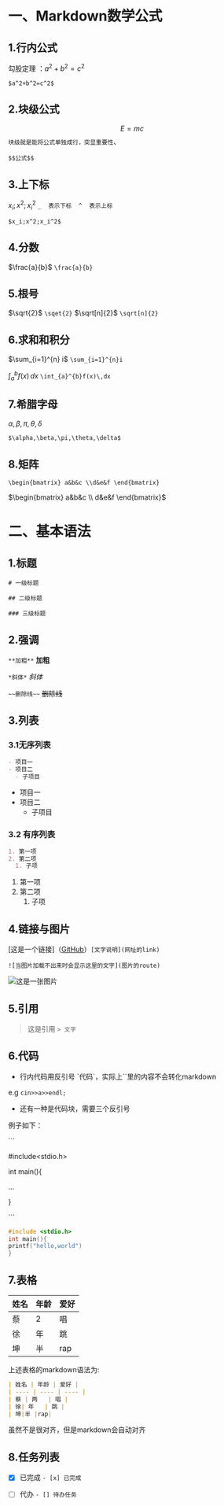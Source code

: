 # 一、Markdown数学公式

## 1.行内公式

勾股定理 ：$a^2+b^2=c^2$

`$a^2+b^2=c^2$`

## 2.块级公式

$$E=mc$$ `块级就是能将公式单独成行，突显重要性`、

`$$公式$$`

## 3.上下标

$x_i;x^2;x_i^2$  `_  表示下标  ^  表示上标`

`$x_i;x^2;x_i^2$` 

## 4.分数

$\frac{a}{b}$ `\frac{a}{b}`
## 5.根号

$\sqrt{2}$  `\sqet{2}`
$\sqrt[n]{2}$    `\sqrt[n]{2}`

## 6.求和和积分

$\sum_{i=1}^{n} i$   `\sum_{i=1}^{n}i`

$\int_{a}^{b} f(x)\,dx$ `\int_{a}^{b}f(x)\,dx`

## 7.希腊字母

$\alpha,\beta,\pi,\theta,\delta$

`$\alpha,\beta,\pi,\theta,\delta$`

## 8.矩阵

`\begin{bmatrix} a&b&c \\d&e&f \end{bmatrix}`

$\begin{bmatrix} a&b&c \\ d&e&f \end{bmatrix}$



# 二、基本语法

## 1.标题

`# 一级标题`

`## 二级标题`

`### 三级标题`

## 2.强调

`**加粗**`    **加粗**

`*斜体*`          *斜体*

`~~删除线~~`         ~~删除线~~

## 3.列表

### 3.1无序列表

``````markdown
- 项目一
- 项目二
  - 子项目
``````

- 项目一
- 项目二
  - 子项目

### 3.2 有序列表

``````markdown
1. 第一项
2. 第二项
  1. 子项
``````



1. 第一项
2. 第二项
   1. 子项

## 4.链接与图片

[这是一个链接]（[GitHub](https://github.com/)）`[文字说明](网址的link)`

`![当图片加载不出来时会显示这里的文字](图片的route)`

![这是一张图片](D:\大二上\markdown笔记\1.png)

## 5.引用

> 这是引用  `> 文字`

## 6.代码

- 行内代码用反引号 \`代码\`，实际上\`\`里的内容不会转化markdown

e.g `cin>>a>>endl;`

- 还有一种是代码块，需要三个反引号

例子如下：

\```

#include<stdio.h>

int main(){

...

}

\```

``````c
#include <stdio.h>
int main(){
printf("hello,world")
}

``````

## 7.表格

| 姓名 | 年龄 | 爱好 |
| ---- | ---- | ---- |
| 蔡   | 2    | 唱   |
| 徐   | 年   | 跳   |
| 坤   | 半   | rap  |



上述表格的markdown语法为:

``````markdown
| 姓名 | 年龄 | 爱好 |
| ---- | ---- | ---- |
| 蔡 | 两   | 唱 |
| 徐| 年   | 跳 |
| 坤|半 |rap|
``````

虽然不是很对齐，但是markdown会自动对齐

## 8.任务列表

- [x] 已完成    `- [x] 已完成`
- [ ] 代办      `- [] 待办任务`

